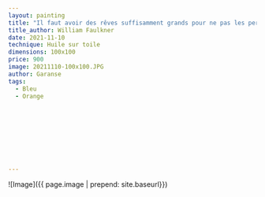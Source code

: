 ```yaml
---
layout: painting
title: "Il faut avoir des rêves suffisamment grands pour ne pas les perdre de vue pendant qu'on les poursuit."                       
title_author: William Faulkner                                        
date: 2021-11-10
technique: Huile sur toile 
dimensions: 100x100
price: 900
image: 20211110-100x100.JPG
author: Garanse
tags:
  - Bleu
  - Orange
  
  
  
  
  
  
  
  
  
---
```

![Image]({{ page.image | prepend: site.baseurl}})

